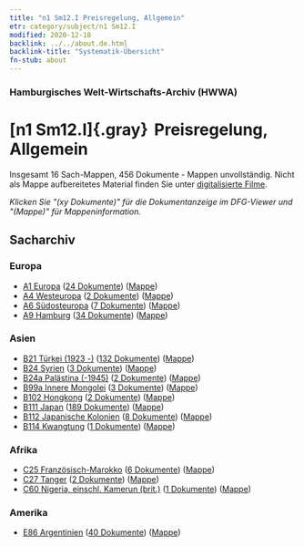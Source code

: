 ```yaml
---
title: "n1 Sm12.I Preisregelung, Allgemein"
etr: category/subject/n1 Sm12.I
modified: 2020-12-18
backlink: ../../about.de.html
backlink-title: "Systematik-Übersicht"
fn-stub: about
---
```


### Hamburgisches Welt-Wirtschafts-Archiv (HWWA)
# [n1 Sm12.I]{.gray}&#8201; Preisregelung, Allgemein&#160; 




Insgesamt 16 Sach-Mappen, 456 Dokumente - Mappen unvollständig.
Nicht als Mappe aufbereitetes Material finden Sie unter [digitalisierte Filme](/film/h1_sh).

_Klicken Sie "(xy Dokumente)" für die Dokumentanzeige im DFG-Viewer und "(Mappe)" für Mappeninformation._

## Sacharchiv




### Europa

- [A1 Europa](../../../geo/about.de.html#A1) (<a href="https://dfg-viewer.de/show/?tx_dlf[id]=https://pm20.zbw.eu/mets/sh/1408xx/140892/1449xx/144942/public.mets.de.xml" target="_blank">24 Dokumente</a>) ([Mappe](http://purl.org/pressemappe20/folder/sh/140892,144942))
- [A4 Westeuropa](../../../geo/about.de.html#A4) (<a href="https://dfg-viewer.de/show/?tx_dlf[id]=https://pm20.zbw.eu/mets/sh/1408xx/140897/1449xx/144942/public.mets.de.xml" target="_blank">2 Dokumente</a>) ([Mappe](http://purl.org/pressemappe20/folder/sh/140897,144942))
- [A6 Südosteuropa](../../../geo/about.de.html#A6) (<a href="https://dfg-viewer.de/show/?tx_dlf[id]=https://pm20.zbw.eu/mets/sh/1409xx/140900/1449xx/144942/public.mets.de.xml" target="_blank">7 Dokumente</a>) ([Mappe](http://purl.org/pressemappe20/folder/sh/140900,144942))
- [A9 Hamburg](../../../geo/about.de.html#A9) (<a href="https://dfg-viewer.de/show/?tx_dlf[id]=https://pm20.zbw.eu/mets/sh/1409xx/140905/1449xx/144942/public.mets.de.xml" target="_blank">34 Dokumente</a>) ([Mappe](http://purl.org/pressemappe20/folder/sh/140905,144942))

### Asien

- [B21 Türkei (1923 -)](../../../geo/about.de.html#B21) (<a href="https://dfg-viewer.de/show/?tx_dlf[id]=https://pm20.zbw.eu/mets/sh/1411xx/141111/1449xx/144942/public.mets.de.xml" target="_blank">132 Dokumente</a>) ([Mappe](http://purl.org/pressemappe20/folder/sh/141111,144942))
- [B24 Syrien](../../../geo/about.de.html#B24) (<a href="https://dfg-viewer.de/show/?tx_dlf[id]=https://pm20.zbw.eu/mets/sh/1411xx/141114/1449xx/144942/public.mets.de.xml" target="_blank">3 Dokumente</a>) ([Mappe](http://purl.org/pressemappe20/folder/sh/141114,144942))
- [B24a Palästina (-1945)](../../../geo/about.de.html#B24a) (<a href="https://dfg-viewer.de/show/?tx_dlf[id]=https://pm20.zbw.eu/mets/sh/1411xx/141115/1449xx/144942/public.mets.de.xml" target="_blank">2 Dokumente</a>) ([Mappe](http://purl.org/pressemappe20/folder/sh/141115,144942))
- [B99a Innere Mongolei](../../../geo/about.de.html#B99a) (<a href="https://dfg-viewer.de/show/?tx_dlf[id]=https://pm20.zbw.eu/mets/sh/1412xx/141264/1449xx/144942/public.mets.de.xml" target="_blank">3 Dokumente</a>) ([Mappe](http://purl.org/pressemappe20/folder/sh/141264,144942))
- [B102 Hongkong](../../../geo/about.de.html#B102) (<a href="https://dfg-viewer.de/show/?tx_dlf[id]=https://pm20.zbw.eu/mets/sh/1412xx/141268/1449xx/144942/public.mets.de.xml" target="_blank">2 Dokumente</a>) ([Mappe](http://purl.org/pressemappe20/folder/sh/141268,144942))
- [B111 Japan](../../../geo/about.de.html#B111) (<a href="https://dfg-viewer.de/show/?tx_dlf[id]=https://pm20.zbw.eu/mets/sh/1412xx/141272/1449xx/144942/public.mets.de.xml" target="_blank">189 Dokumente</a>) ([Mappe](http://purl.org/pressemappe20/folder/sh/141272,144942))
- [B112 Japanische Kolonien](../../../geo/about.de.html#B112) (<a href="https://dfg-viewer.de/show/?tx_dlf[id]=https://pm20.zbw.eu/mets/sh/1412xx/141273/1449xx/144942/public.mets.de.xml" target="_blank">8 Dokumente</a>) ([Mappe](http://purl.org/pressemappe20/folder/sh/141273,144942))
- [B114 Kwangtung](../../../geo/about.de.html#B114) (<a href="https://dfg-viewer.de/show/?tx_dlf[id]=https://pm20.zbw.eu/mets/sh/1412xx/141275/1449xx/144942/public.mets.de.xml" target="_blank">1 Dokumente</a>) ([Mappe](http://purl.org/pressemappe20/folder/sh/141275,144942))

### Afrika

- [C25 Französisch-Marokko](../../../geo/about.de.html#C25) (<a href="https://dfg-viewer.de/show/?tx_dlf[id]=https://pm20.zbw.eu/mets/sh/1413xx/141358/1449xx/144942/public.mets.de.xml" target="_blank">6 Dokumente</a>) ([Mappe](http://purl.org/pressemappe20/folder/sh/141358,144942))
- [C27 Tanger](../../../geo/about.de.html#C27) (<a href="https://dfg-viewer.de/show/?tx_dlf[id]=https://pm20.zbw.eu/mets/sh/1413xx/141360/1449xx/144942/public.mets.de.xml" target="_blank">2 Dokumente</a>) ([Mappe](http://purl.org/pressemappe20/folder/sh/141360,144942))
- [C60 Nigeria, einschl. Kamerun (brit.)](../../../geo/about.de.html#C60) (<a href="https://dfg-viewer.de/show/?tx_dlf[id]=https://pm20.zbw.eu/mets/sh/1414xx/141409/1449xx/144942/public.mets.de.xml" target="_blank">1 Dokumente</a>) ([Mappe](http://purl.org/pressemappe20/folder/sh/141409,144942))

### Amerika

- [E86 Argentinien](../../../geo/about.de.html#E86) (<a href="https://dfg-viewer.de/show/?tx_dlf[id]=https://pm20.zbw.eu/mets/sh/1416xx/141692/1449xx/144942/public.mets.de.xml" target="_blank">40 Dokumente</a>) ([Mappe](http://purl.org/pressemappe20/folder/sh/141692,144942))


